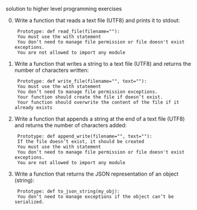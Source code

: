 solution to higher level programming exercises

0. Write a function that reads a text file (UTF8) and prints it to stdout:

        Prototype: def read_file(filename=""):
        You must use the with statement
        You don’t need to manage file permission or file doesn't exist exceptions.
        You are not allowed to import any module

1. Write a function that writes a string to a text file (UTF8) and returns the number of characters written:

        Prototype: def write_file(filename="", text=""):
        You must use the with statement
        You don’t need to manage file permission exceptions.
        Your function should create the file if doesn’t exist.
        Your function should overwrite the content of the file if it already exists

2. Write a function that appends a string at the end of a text file (UTF8) and returns the number of characters added:

        Prototype: def append_write(filename="", text=""):
        If the file doesn’t exist, it should be created
        You must use the with statement
        You don’t need to manage file permission or file doesn't exist exceptions.
        You are not allowed to import any module   

3. Write a function that returns the JSON representation of an object (string):

        Prototype: def to_json_string(my_obj):
        You don’t need to manage exceptions if the object can’t be serialized.
 